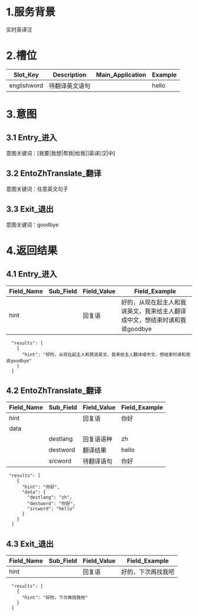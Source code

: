 # 1.服务背景

实时英译汉

# 2.槽位

| Slot\_Key | Description | Main\_Application | Example |
| --- | --- | --- | --- |
| englishword | 待翻译英文语句 |  | hello |

# 3.意图

## 3.1 Entry\_进入

意图关键词：[我要|我想|帮我|给我|]英译[汉|中]

## 3.2 EntoZhTranslate\_翻译

意图关键词：任意英文句子

## 3.3 Exit\_退出

意图关键词：goodbye

# 4.返回结果

## 4.1 Entry\_进入

| **Field\_Name** | **Sub\_Field** | **Field\_Value** | **Field\_Example** |
| --- | --- | --- | --- |
| hint |  | 回复语 | 好的，从现在起主人和我说英文，我来给主人翻译成中文，想结束时请和我说goodbye |

```
  "results": [
    {
      "hint": "好的，从现在起主人和我说英文，我来给主人翻译成中文，想结束时请和我说goodbye"
    }
  ]
```

## 4.2 EntoZhTranslate\_翻译

| **Field\_Name** | **Sub\_Field** | **Field\_Value** | **Field\_Example** |
| --- | --- | --- | --- |
| hint |  | 回复语 | 你好 |
| data |  |  |  |
|  | destlang | 回复语语种 | zh |
|  | destword | 翻译结果 | hello |
|  | srcword | 待翻译语句 | 你好 |

```
 "results": [
    {
      "hint": "你好",
      "data": {
        "destlang": "zh",
        "destword": "你好",
        "srcword": "hello"
      }
    }
  ]
```

## 4.3 Exit\_退出

| **Field\_Name** | **Sub\_Field** | **Field\_Value** | **Field\_Example** |
| --- | --- | --- | --- |
| hint |  | 回复语 | 好的，下次再找我吧 |

```
  "results": [
    {
      "hint": "好的，下次再找我吧"
    }
  ]
```

